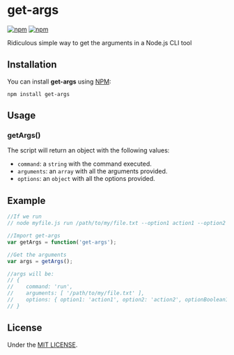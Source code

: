 # get-args

[![npm](https://img.shields.io/npm/v/get-args.svg?style=flat-square)](https://www.npmjs.com/package/get-args)
[![npm](https://img.shields.io/npm/dt/get-args.svg?style=flat-square)](https://www.npmjs.com/package/get-args)

Ridiculous simple way to get the arguments in a Node.js CLI tool

## Installation

You can install **get-args** using [NPM](https://npmjs.com/package/get-args):

```
npm install get-args
```

## Usage

### getArgs()

The script will return an object with the following values:

- `command`: a `string` with the command executed.
- `arguments`: an `array` with all the arguments provided.
- `options`: an `object` with all the options provided.

## Example

```javascript
//If we run
// node myfile.js run /path/to/my/file.txt --option1 action1 --option2 action2 --optionBoolean1 --optionBoolean2

//Import get-args
var getArgs = function('get-args');

//Get the arguments
var args = getArgs();

//args will be:
// {
//    command: 'run',
//    arguments: [ '/path/to/my/file.txt' ],
//    options: { option1: 'action1', option2: 'action2', optionBoolean1: true, optionBoolean2: true }
// }

```

## License

Under the [MIT LICENSE](LICENSE).
